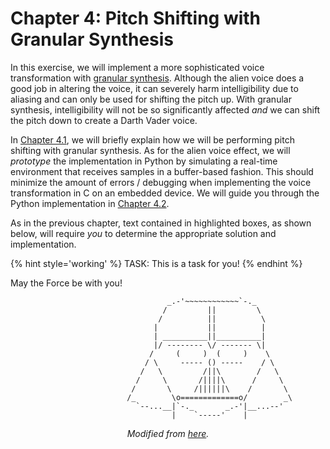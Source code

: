 # Chapter 4: Pitch Shifting with Granular Synthesis

In this exercise, we will implement a more sophisticated voice transformation with [granular synthesis](https://en.wikipedia.org/wiki/Granular_synthesis). Although the alien voice does a good job in altering the voice, it can severely harm intelligibility due to aliasing and can only be used for shifting the pitch up. With granular synthesis, intelligibility will not be so significantly affected _and_ we can shift the pitch down to create a Darth Vader voice.

In [Chapter 4.1](1/effect_description.md), we will briefly explain how we will be performing pitch shifting with granular synthesis. As for the alien voice effect, we will _prototype_ the implementation in Python by simulating a real-time environment that receives samples in a buffer-based fashion. This should minimize the amount of errors / debugging when implementing the voice transformation in C on an embedded device. We will guide you through the Python implementation in [Chapter 4.2](2/implementation.md).

As in the previous chapter, text contained in highlighted boxes, as shown below, will require *you* to determine the appropriate solution and implementation.

{% hint style='working' %}
TASK: This is a task for you!
{% endhint %}

May the Force be with you!
```
                                   _.-'~~~~~~~~~~~~`-._
                                  /         ||         \
                                 /          ||          \
                                |           ||          |
                                | __________||__________|
                                |/ -------- \/ ------- \|
                               /     (     )  (     )    \
                              / \     ----- () -----    / \
                             /   \         /||\        /   \
                            /     \       /||||\      /     \
                           /       \     /||||||\    /       \
                          /_        \o=============o/        _\
                            `--...__|`-._       _.-'|__...--'
                                    |    `-----'    |             
```
<center><i>Modified from <a href="http://www.ascii-art.de/ascii/s/starwars.txt" target="_blank">here</a>.</i></center>
